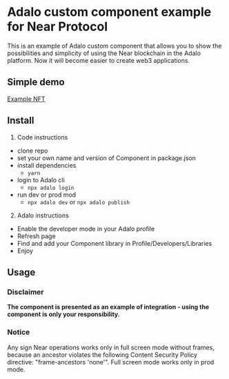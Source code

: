 # Adalo custom component example for Near Protocol
This is an example of Adalo custom component that allows you to show the possibilities and simplicity of using the Near blockchain in the Adalo platform.
Now it will become easier to create web3 applications.

## Simple demo

[Example NFT](https://previewer.adalo.com/99c92caa-08b9-48a8-a742-d1ee558ce09c)

## Install

1. Code instructions
  - clone repo
  - set your own name and version of Component in package.json
  - install dependencies
    - `yarn`
  - login to Adalo cli
    - `npx adalo login`
  - run dev or prod mod
    - `npx adalo dev` or `npx adalo publish`

2. Adalo instructions
- Enable the developer mode in your Adalo profile
- Refresh page
- Find and add your Component library in Profile/Developers/Libraries
- Enjoy

## Usage

### Disclaimer

**The component is presented as an example of integration - using the component is only your responsibility.**

### Notice

Any sign Near operations works only in full screen mode without frames, because an ancestor violates the following Content Security Policy directive: "frame-ancestors 'none'". Full screen mode works only in prod mode.

